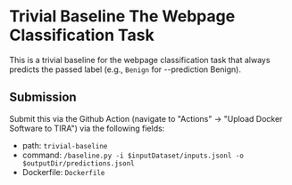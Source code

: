 # Trivial Baseline The Webpage Classification Task

This is a trivial baseline for the webpage classification task that always predicts the passed label (e.g., `Benign` for --prediction Benign).

## Submission

Submit this via the Github Action (navigate to "Actions" -> "Upload Docker Software to TIRA") via the following fields:

- path: `trivial-baseline`
- command: `/baseline.py -i $inputDataset/inputs.jsonl -o $outputDir/predictions.jsonl`
- Dockerfile: `Dockerfile`

